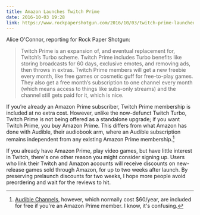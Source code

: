 ```yaml
---
title: Amazon Launches Twitch Prime
date: 2016-10-03 19:28
link: https://www.rockpapershotgun.com/2016/10/03/twitch-prime-launched-part-of-amazon-prime/
---
```


Alice O'Connor, reporting for Rock Paper Shotgun: 

> Twitch Prime is an expansion of, and eventual replacement for, Twitch’s Turbo scheme. Twitch Prime includes Turbo benefits like storing broadcasts for 60 days, exclusive emotes, and removing ads, then throws in extras. Twitch Prime members will get a new freebie every month, like free games or cosmetic guff for free-to-play games. They also get a free month’s subscription to one channel every month (which means access to things like subs-only streams) and the channel still gets paid for it, which is nice. 

If you’re already an Amazon Prime subscriber, Twitch Prime membership is included at no extra cost. However, unlike the now-defunct Twitch Turbo, Twitch Prime is not being offered as a standalone upgrade; if you want Twitch Prime, you buy Amazon Prime. This differs from what Amazon has done with Audible, their audiobook arm, where an Audible subscription remains independent from any existing Amazon Prime membership.[^1] 

If you already have Amazon Prime, play video games, but have little interest in Twitch, there's one other reason you might consider signing up. Users who link their Twitch and Amazon accounts will receive discounts on new-release games sold through Amazon, for up to two weeks after launch. By preserving prelaunch discounts for two weeks, I hope more people avoid preordering and wait for the reviews to hit. 

[^1]: [Audible Channels][audible], however, which normally cost $60/year, are included for free if you're an Amazon Prime member. I know, it's confusing. 


[audible]: http://www.audible.com/channels/